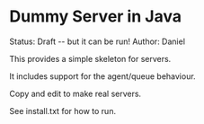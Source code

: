 
# Dummy Server in Java

Status: Draft -- but it can be run!
Author: Daniel

This provides a simple skeleton for servers.

It includes support for the agent/queue behaviour.

Copy and edit to make real servers.

See install.txt for how to run.
